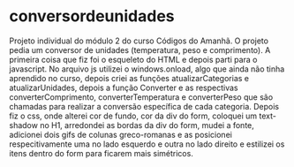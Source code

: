 # conversordeunidades

Projeto individual do módulo 2 do curso Códigos do Amanhã. O projeto pedia um conversor de unidades (temperatura, peso e comprimento). 
A primeira coisa que fiz foi o esqueleto do HTML e depois parti para o javascript. No arquivo js utilizei o windows.onload, algo que ainda não tinha aprendido no curso,
depois criei as funções atualizarCategorias e atualizarUnidades, depois a função Converter e as respectivas converterComprimento, converterTemperatura e 
converterPeso que são chamadas para realizar a conversão específica de cada categoria. Depois fiz o css, onde alterei cor de fundo, cor da div do form, coloquei um
text-shadow no H1, arredondei as bordas da div do form, mudei a fonte, adicionei dois gifs de colunas greco-romanas e as posicionei respecitivamente uma no lado esquerdo
e outra no lado direito e estilizei os itens dentro do form para ficarem mais simétricos. 
